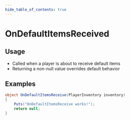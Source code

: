 ```yaml
---
hide_table_of_contents: true
---
```


# OnDefaultItemsReceived

## Usage

* Called when a player is about to receive default items
* Returning a non-null value overrides default behavior

## Examples

```csharp title=""
object OnDefaultItemsReceive(PlayerInventory inventory)
{
    Puts("OnDefaultItemsReceive works!");
    return null;
}
```
